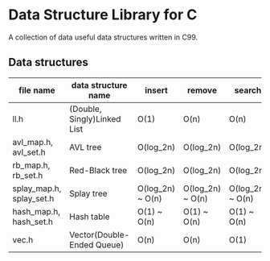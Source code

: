 # Data Structure Library for C
A collection of data useful data structures written in C99.

## Data structures
| file name | data structure name | insert | remove | search |
|-----------|---------------------|--------|--------|--------|
| ll.h | (Double, Singly)Linked List | O(1) | O(n) | O(n) |
| avl\_map.h, avl\_set.h | AVL tree | O(log\_2n) | O(log\_2n) | O(log\_2n) |
| rb\_map.h, rb\_set.h | Red-Black tree | O(log\_2n) | O(log\_2n) | O(log\_2n) |
| splay\_map.h, splay\_set.h | Splay tree | O(log\_2n) ~ O(n) | O(log\_2n) ~ O(n) | O(log\_2n) ~ O(n) |
| hash\_map.h, hash\_set.h | Hash table | O(1) ~ O(n) | O(1) ~ O(n) | O(1) ~ O(n) |
| vec.h | Vector(Double-Ended Queue) | O(n) | O(n) | O(1) |
